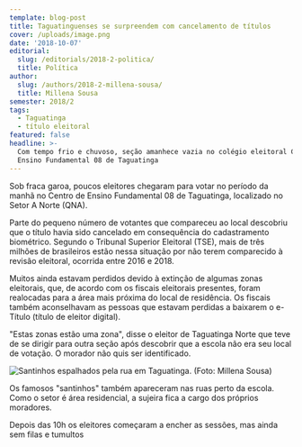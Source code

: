 ```yaml
---
template: blog-post
title: Taguatinguenses se surpreendem com cancelamento de títulos
cover: /uploads/image.png
date: '2018-10-07'
editorial:
  slug: /editorials/2018-2-politica/
  title: Política
author:
  slug: /authors/2018-2-millena-sousa/
  title: Millena Sousa
semester: 2018/2
tags:
  - Taguatinga
  - título eleitoral
featured: false
headline: >-
  Com tempo frio e chuvoso, seção amanhece vazia no colégio eleitoral Centro de
  Ensino Fundamental 08 de Taguatinga
---
```

Sob fraca garoa, poucos eleitores chegaram para votar no período da manhã no Centro de Ensino Fundamental 08 de Taguatinga, localizado no Setor A Norte (QNA).

Parte do pequeno número de votantes que compareceu ao local descobriu que o título havia sido cancelado em consequência do cadastramento biométrico. Segundo o Tribunal Superior Eleitoral (TSE), mais de três milhões de brasileiros estão nessa situação por não terem comparecido à revisão eleitoral, ocorrida entre 2016 e 2018.

Muitos ainda estavam perdidos devido à extinção de algumas zonas eleitorais, que, de acordo com os fiscais eleitorais presentes, foram realocadas para a área mais próxima do local de residência. Os fiscais também aconselhavam as pessoas que estavam perdidas a baixarem o e-Título (título de eleitor digital).

"Estas zonas estão uma zona", disse o eleitor de Taguatinga Norte que teve de se dirigir para outra seção após descobrir que a escola não era seu local de votação. O morador não quis ser identificado.

![Santinhos espalhados pela rua em Taguatinga. (Foto: Millena Sousa)](/uploads/image-1-.png)

Os famosos "santinhos" também apareceram nas ruas perto da escola. Como o setor é área residencial, a sujeira fica a cargo dos próprios moradores.

Depois das 10h os eleitores começaram a encher as sessões, mas ainda sem filas e tumultos

